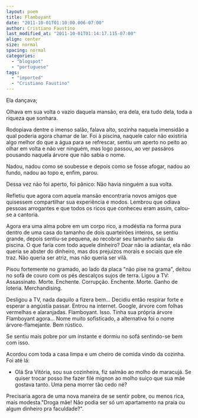 ```yaml
---
layout: poem
title: Flamboyant
date: "2011-10-01T01:10:00.006-07:00"
author: Cristiano Faustino
last_modified_at: "2011-10-01T01:14:17.115-07:00"
align: center
size: normal
spacing: normal
categories:
  - "blogspot"
  - "portuguese"
tags:
  - "imported"
  - "Cristiano Faustino"
---
```


Ela dançava;

Olhava em sua volta o vazio daquela mansão, era dela, era tudo dela, toda a riqueza que sonhara.

Rodopiava dentre o imenso salão, falava alto, sozinha naquela imensidão a qual poderia agora chamar de lar. Foi à piscina, naquele calor não existiria algo melhor do que a água para se refrescar, sentiu um aperto no peito ao olhar em volta e não ver ninguém, mas logo passou, ao ver passáros pousando naquela árvore que não sabia o nome.

Nadou, nadou como se soubesse e depois como se fosse afogar, nadou ao fundo, nadou ao topo e, enfim, parou.

Dessa vez não foi aperto, foi pânico: Não havia ninguém a sua volta.

Refletiu que agora com aquela mansão encontraria novos amigos que quisessem compartilhar sua experiência e modos. Lembrou que odiava pessoas arrogantes e que todos os ricos que conheceu eram assim, calou-se a cantoria.

Agora era uma alma pobre em um corpo rico, a modéstia na forma pura dentro de uma casa do tamanho de dois quarteirões inteiros, se sentiu grande, depois sentiu-se pequena, ao recobrar seu tamanho saiu da piscina. O que faria com todo aquele dinheiro? Doar não ia adiantar, ela não queria se abster do dinheiro, mas dos prejuízos morais e sociais que ele traz. Não queria ser atriz, mas não queria ser vilã.

Pisou fortemente no gramado, ao lado da placa "não pise na grama", deitou no sofã de couro com os pés descalços sujos de terra. Ligou a TV: Assassinato. Morte. Enchente. Corrupção. Enchente. Morte. Ganho de loteria. Merchandising.

Desligou a TV, nada daquilo a fizera bem... Decidiu então respirar forte e esperar a angústia passar. Entrou na internet. Google, árvore com folhas vermelhas e alaranjadas. Flamboyant. Isso. Tinha sua própria árvore Flamboyant agora... Nome muito sofisticado, a alternativa foi o nome árvore-flamejante. Bem rústico.

Se sentiu mais pobre por um instante e dormiu no sofá sentindo-se bem com isso.

Acordou com toda a casa limpa e um cheiro de comida vindo da cozinha. Foi até lá:

- Olá Sra Vitória, sou sua cozinheira, fiz salmão ao molho de maracujá. Se quiser trocar posso lhe fazer filé mignon ao molho suíço que sua mãe gostava tanto. Uma pena morrer tão cedo né?

Precisaria agora de uma nova maneira de se sentir pobre, ou menos rica, mais modesta."Droga mãe! Não podia ser só um apartamento na praia ou algum dinheiro pra faculdade?".
